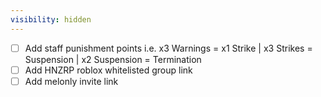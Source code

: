 ```yaml
---
visibility: hidden
---
```


- [ ] Add staff punishment points i.e. x3 Warnings = x1 Strike | x3 Strikes = Suspension | x2 Suspension = Termination
- [ ] Add HNZRP roblox whitelisted group link
- [ ] Add melonly invite link
